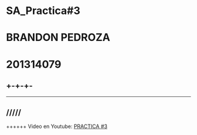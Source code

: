 # SA_Practica#3
# BRANDON PEDROZA

# 201314079
+-+-+-
-----
*****
/////
-----
++++++
Video en Youtube: [PRACTICA #3](https://youtu.be/1T6-8DZpSHs)



